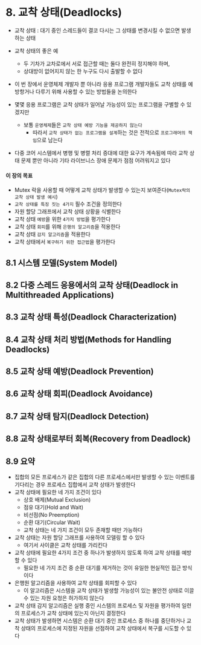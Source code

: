 # 8. 교착 상태(Deadlocks)

- 교착 상태 : 대기 중인 스레드들이 결코 다시는 그 상태를 변경시킬 수 없으면 발생하는 상태

- 교착 상태의 좋은 예
  - 두 기차가 교차로에서 서로 접근할 때는 둘다 완전히 정지해야 하며,
  - 상대방이 없어지지 않는 한 누구도 다시 출발할 수 없다
- 이 번 장에서 운영체제 개발자 뿐 아니라 응용 프로그램 개발자들도 교착 상태를 예방항거나 다루기 위해 사용할 수 있는 방법들을 논의한다
- 몇몇 응용 프로그램은 교착 상태가 일어날 가능성이 있는 프로그램을 구별할 수 있겠지만
  - 보통 `운영체제`들은 `교착 상태 예방 기능을 제공하지 않는다`
    - 따라서 `교착 상태가 없는 프로그램을 설계`하는 것은 전적으로 `프로그래머의 책임`으로 남는다
- 다중 코어 시스템에서 병행 및 병렬 처리 증대에 대한 요구가 계속됨에 따라 교착 상태 문제 뿐만 아니라 기타 라이브니스 장애 문제가 점점 어려워지고 있다

#### 이 장의 목표

- Mutex 락을 사용할 때 어떻게 교착 상태가 발생할 수 있는지 보여준다(`Mutex락의 교착 상태 발생 예시`)
- `교착 상태를 특징 짓는 4가지` 필수 조건을 정의한다
- 자원 할당 그래프에서 교착 상태 상황을 식별한다
- 교착 상태 `예방`을 위한 `4가지 방법`을 평가한다
- 교착 상태 `회피`를 위해 `은행의 알고리즘`을 적용한다
- 교착 상태 `감지 알고리즘`을 적용한다
- 교착 상태에서 `복구하기 위한 접근법`을 평가한다

## 8.1 시스템 모델(System Model)

## 8.2 다중 스레드 응용에서의 교착 상태(Deadlock in Multithreaded Applications)

## 8.3 교착 상태 특성(Deadlock Characterization)

## 8.4 교착 상태 처리 방법(Methods for Handling Deadlocks)

## 8.5 교착 상태 예방(Deadlock Prevention)

## 8.6 교착 상태 회피(Deadlock Avoidance)

## 8.7 교착 상태 탐지(Deadlock Detection)

## 8.8 교착 상태로부터 회복(Recovery from Deadlock)

## 8.9 요약

- 집합의 모든 프로세스가 같은 집합의 다른 프로세스에서만 발생할 수 있는 이벤트를 기다리는 경우 프로세스 집합에서 교착 상태가 발생한다
- 교착 상태에 필요한 네 가지 조건이 있다
  - 상호 배제(Mutual Exclusion)
  - 점유 대기(Hold and Wait)
  - 비선점(No Preemption)
  - 순환 대기(Circular Wait)
  - 교착 상태는 네 가지 조건이 모두 존재할 때만 가능하다
- 교착 상태는 자원 할당 그래프를 사용하여 모델링 할 수 있다
  - 여기서 사이클은 교착 상태를 가리킨다
- 교착 상태에 필요한 4가지 조건 중 하나가 발생하지 않도록 하여 교착 상태를 예방할 수 있다
  - 필요한 네 가지 조건 중 순환 대기를 제거하는 것이 유일한 현실적인 접근 방식이다
- 은행원 알고리즘을 사용하여 교착 상태를 회피할 수 있다
  - 이 알고리즘은 시스템을 교착 상태가 발생할 가능성이 있는 불안전 상태로 이끌 수 있는 자원 요청은 허가하지 않는다
- 교착 상태 감지 알고리즘은 실행 중인 시스템의 프로세스 및 자원을 평가하여 일련의 프로세스가 교착 상태에 있는지 아닌지 결정한다
- 교착 상태가 발생하면 시스템은 순환 대기 중인 프로세스 중 하나를 중단하거나 교착 상태의 프로세스에 지정된 자원을 선점하여 교착 상태에서 복구를 시도할 수 있다
